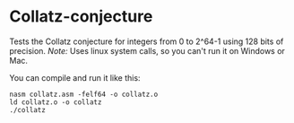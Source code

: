 # Collatz-conjecture
Tests the Collatz conjecture for integers from 0 to 2^64-1 using 128 bits of precision.
*Note:* Uses linux system calls, so you can't run it on Windows or Mac.

You can compile and run it like this:
```
nasm collatz.asm -felf64 -o collatz.o
ld collatz.o -o collatz
./collatz
```
